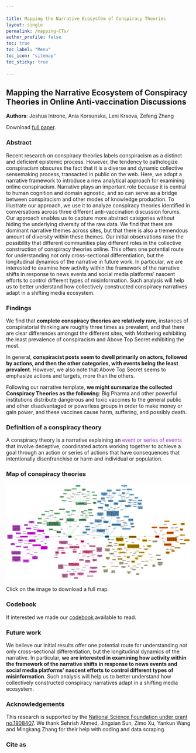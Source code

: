 ```yaml
---

title: Mapping the Narrative Ecosystem of Conspiracy Theories
layout: single
permalink: /mapping-CTs/
author_profile: false
toc: true
toc_label: "Menu"
toc_icon: "sitemap"
toc_sticky: true

---
```


## Mapping the Narrative Ecosystem of Conspiracy Theories in Online Anti-vaccination Discussions
**Authors**: Joshua Introne, Ania Korsunska, Leni Krsova, Zefeng Zhang

Download <a href="#">full paper</a>.

### Abstract
Recent research on conspiracy theories labels conspiracism as a distinct and deficient epistemic process. However, the tendency to pathologize conspiracism obscures the fact that it is a diverse and dynamic collective sensemaking process, transacted in public on the web. Here, we adopt a narrative framework to introduce a new analytical approach for examining online conspiracism. Narrative plays an important role because it is central to human cognition and domain agnostic, and so can serve as a bridge between conspiracism and other modes of knowledge production. To illustrate our approach, we use it to analyze conspiracy theories identified in conversations across three different anti-vaccination discussion forums. Our approach enables us to capture more abstract categories without hiding the underlying diversity of the raw data. We find that there are dominant narrative themes across sites, but that there is also a tremendous amount of diversity within these themes. Our initial observations raise the possibility that different communities play different roles in the collective construction of conspiracy theories online. This offers one potential route for understanding not only cross-sectional differentiation, but the longitudinal dynamics of the narrative in future work. In particular, we are interested to examine how activity within the framework of the narrative shifts in response to news events and social media platforms’ nascent efforts to control different types of misinformation. Such analysis will help us to better understand how collectively constructed conspiracy narratives adapt in a shifting media ecosystem.

### Findings
We find that **complete conspiracy theories are relatively rare**, instances of conspiratorial thinking are roughly three times as prevalent, and that there are clear differences amongst the different sites, with Mothering exhibiting the least prevalence of conspiracism and Above Top Secret exhibiting the most.

In general, **conspiracist posts seem to dwell primarily on actors, followed by actions, and then the other categories, with events being the least prevalent**. However, we also note that Above Top Secret seems to emphasize actions and targets, more than the others.

Following our narrative template, **we might summarize the collected Conspiracy Theories as the following**: Big Pharma and other powerful institutions distribute dangerous and toxic vaccines to the general public and other disadvantaged
or powerless groups in order to make money or gain power, and these vaccines cause harm, suffering, and possibly death.

### Definition of a conspiracy theory

A conspiracy theory is a narrative explaining an <font color="#9933cc">event or series of events</font> that involve deceptive, coordinated actors working together to achieve a goal through an action or series of actions that have consequences that intentionally disenfranchise or harm and individual or population.



### Map of conspiracy theories
<a href="/assets/files/map-CTs-SMSociety2020.pdf" target="_blank"><img src="/assets/images/map-CTs-preview.png" alt="Mapping of conspiracy theory"></a>

Click on the image to download a full map.

### Codebook
If interested we made our <a href="/assets/files/codebook-CT-narratives_SMSociety2020.pdf" target="_blank">codebook</a> available to read.

### Future work
We believe our initial results offer one potential route for understanding not only cross-sectional differentiation, but the longitudinal dynamics of the narrative. In particular, **we are interested in examining how activity within the framework of the narrative shifts in response to news events and social media platforms’ nascent efforts to control different types of misinformation**. Such analysis will help us to better understand how collectively constructed conspiracy narratives adapt in a shifting media ecosystem.

### Acknowledgements
This research is supported by the <a href="https://www.nsf.gov/awardsearch/showAward?AWD_ID=1908407&HistoricalAwards=false" target="_blank">National Science Foundation under grant no.1908407</a>. We thank Sehrish Ahmed, Jingxian Sun, Zimo Xu, Yankun Wang and Mingkang Zhang for their help with coding and data scraping.

### Cite as
